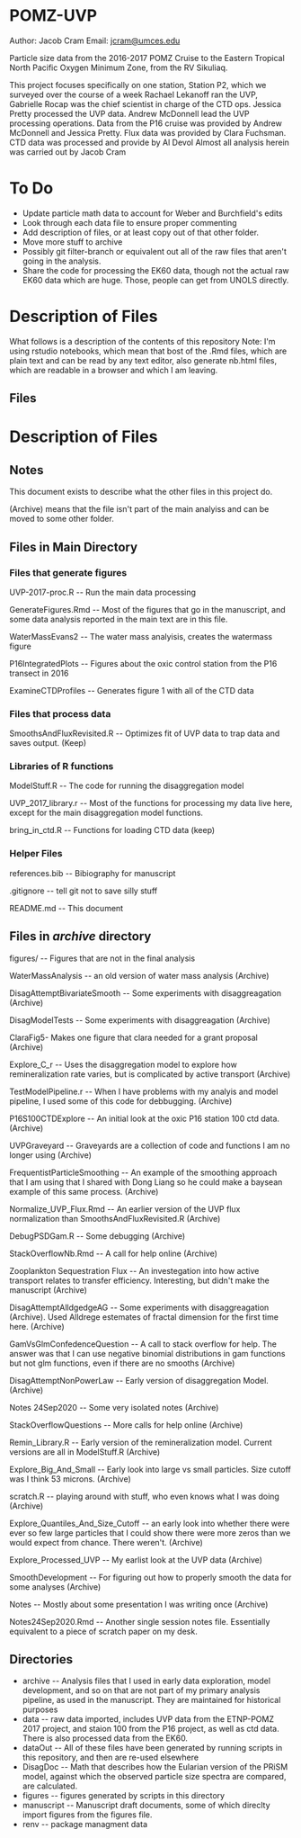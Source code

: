 # POMZ-UVP

Author: Jacob Cram
Email: jcram@umces.edu


Particle size data from the 2016-2017 POMZ Cruise to the Eastern Tropical North Pacific Oxygen Minimum Zone, from the RV Sikuliaq.

This project focuses specifically on one station, Station P2, which we surveyed over the course of a week Rachael Lekanoff ran the UVP, Gabrielle Rocap was the chief scientist in charge of the CTD ops. Jessica Pretty processed the UVP data. Andrew McDonnell lead the UVP processing operations. Data from the P16 cruise was provided by Andrew McDonnell and Jessica Pretty.
Flux data was provided by Clara Fuchsman.
CTD data was processed and provide by Al Devol
Almost all analysis herein was carried out by Jacob Cram

# To Do
  * Update particle math data to account for Weber and Burchfield's edits
  * Look through each data file to ensure proper commenting
  * Add description of files, or at least copy out of that other folder.
  * Move more stuff to archive
  * Possibly git filter-branch or equivalent out all of the raw files that aren't going in the analysis.
  * Share the code for processing the EK60 data, though not the actual raw EK60 data which are huge. Those, people can get from UNOLS directly.

# Description of Files
What follows is a description of the contents of this repository
Note: I'm using rstudio notebooks, which mean that bost of the .Rmd files, which are plain text and can be read by any text editor, also generate nb.html files, which are readable in a browser and which I am leaving.

## Files

# Description of Files

## Notes
This document exists to describe what the other files in this project do.

(Archive) means that the file isn't part of the main analyiss and can be moved to some other folder.

## Files in Main Directory

### Files that generate figures

UVP-2017-proc.R -- Run the main data processing

GenerateFigures.Rmd -- Most of the figures that go in the manuscript, and some data analysis reported in the main text are in this file.

WaterMassEvans2 -- The water mass analyisis, creates the watermass figure

P16IntegratedPlots -- Figures about the oxic control station from the P16 transect in 2016

ExamineCTDProfiles -- Generates figure 1 with all of the CTD data

### Files that process data

SmoothsAndFluxRevisited.R -- Optimizes fit of UVP data to trap data and saves output. (Keep)

### Libraries of R functions

ModelStuff.R -- The code for running the disaggregation model

UVP_2017_library.r -- Most of the functions for processing my data live here, except for the main disaggregation model functions.

bring_in_ctd.R -- Functions for loading CTD data (keep)

### Helper Files

references.bib -- Bibiography for manuscript

.gitignore -- tell git not to save silly stuff

README.md -- This document

## Files in *archive* directory

figures/ -- Figures that are not in the final analysis

WaterMassAnalysis -- an old version of water mass analysis (Archive)


DisagAttemptBivariateSmooth -- Some experiments with disaggreagation (Archive)

DisagModelTests -- Some experiments with disaggreagation (Archive)


ClaraFig5- Makes one figure that clara needed for a grant proposal (Archive)

Explore_C_r -- Uses the disaggregation model to explore how remineralization rate varies, but is complicated by active transport (Archive)

TestModelPipeline.r -- When I have problems with my analyis and model pipeline, I used some of this code for debbugging. (Archive)

P16S100CTDExplore -- An initial look at the oxic P16 station 100 ctd data. (Archive)

UVPGraveyard -- Graveyards are a collection of code and functions I am no longer using (Archive)

FrequentistParticleSmoothing -- An example of the smoothing approach that I am using that I shared with Dong Liang so he could make a baysean example of this same process. (Archive)

Normalize_UVP_Flux.Rmd -- An earlier version of the UVP flux normalization than SmoothsAndFluxRevisited.R (Archive)

DebugPSDGam.R -- Some debugging (Archive)

StackOverflowNb.Rmd -- A call for help online (Archive)

Zooplankton Sequestration Flux -- An investegation into how active transport relates to transfer efficiency. Interesting, but didn't make the manuscript (Archive)

DisagAttemptAlldgedgeAG -- Some experiments with disaggreagation (Archive). Used Alldrege estemates of fractal dimension for the first time here. (Archive)

GamVsGlmConfedenceQuestion -- A call to stack overflow for help. The answer was that I can use negative binomial distributions in gam functions but not glm functions, even if there are no smooths (Archive)

DisagAttemptNonPowerLaw -- Early version of disaggregation Model. (Archive)

Notes 24Sep2020 -- Some very isolated notes (Archive)

StackOverflowQuestions -- More calls for help online (Archive)

Remin_Library.R -- Early version of the remineralization model. Current versions are all in ModelStuff.R (Archive)

Explore_Big_And_Small -- Early look into large vs small particles. Size cutoff was I think 53 microns. (Archive) 

scratch.R -- playing around with stuff, who even knows what I was doing (Archive)

Explore_Quantiles_And_Size_Cutoff -- an early look into whether there were ever so few large particles that I could show there were more zeros than we would expect from chance. There weren't. (Archive)

Explore_Processed_UVP -- My earlist look at the UVP data (Archive)

SmoothDevelopment -- For figuring out how to properly smooth the data for some analyses (Archive)

Notes -- Mostly about some presentation I was writing once (Archive)

Notes24Sep2020.Rmd -- Another single session notes file. Essentially equivalent to a piece of scratch paper on my desk.

## Directories
  * archive -- Analysis files that I used in early data exploration, model development, and so on that are not part of my primary analysis pipeline, as used in the manuscript. They are maintained for historical purposes
  * data -- raw data imported, includes UVP data from the ETNP-POMZ 2017 project, and staion 100 from the P16 project, as well as ctd data. There is also processed data from the EK60.
  * dataOut -- All of these files have been generated by running scripts in this repository, and then are re-used elsewhere
  * DisagDoc -- Math that describes how the Eularian version of the PRiSM model, against which the observed particle size spectra are compared, are calculated.
  * figures -- figures generated by scripts in this directory
  * manuscript -- Manuscript draft documents, some of which direclty import figures from the figures file.
  * renv -- package managment data
